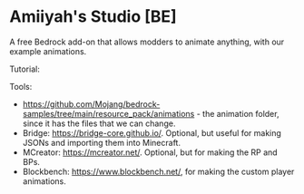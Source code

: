# Amiiyah's Studio [BE]
A free Bedrock add-on that allows modders to animate anything, with our example animations.


Tutorial:

Tools:
- https://github.com/Mojang/bedrock-samples/tree/main/resource_pack/animations - the animation folder, since it has the files that we can change.
- Bridge: https://bridge-core.github.io/. Optional, but useful for making JSONs and importing them into Minecraft.
- MCreator: https://mcreator.net/. Optional, but for making the RP and BPs.
- Blockbench: https://www.blockbench.net/, for making the custom player animations.
